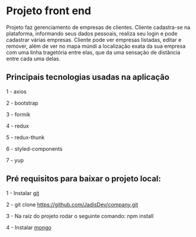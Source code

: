 # Projeto front end

Projeto faz gerenciamento de empresas de clientes. Cliente cadastra-se na plataforma, informando seus dados
pessoais, realiza seu login e pode cadastrar várias empresas. Cliente pode ver empresas listadas, editar e remover,
além de ver no mapa múndi a localização exata da sua empresa com uma linha tragetória entre elas, que da uma sensação de
distância entre cada uma delas.  

## Principais tecnologias usadas na aplicação

1 - axios

2 - bootstrap

3 - formik

4 - redux

5 - redux-thunk

6 - styled-components

7 - yup

## Pré requisitos para baixar o projeto local:

1 - Instalar [git](https://git-scm.com/book/en/v2/Getting-Started-Installing-Git)

2 - git clone https://github.com/JadisDev/company.git

3 - Na raiz do projeto rodar o seguinte comando: npm install

4 - Instalar [mongo](https://www.mongodb.com/)